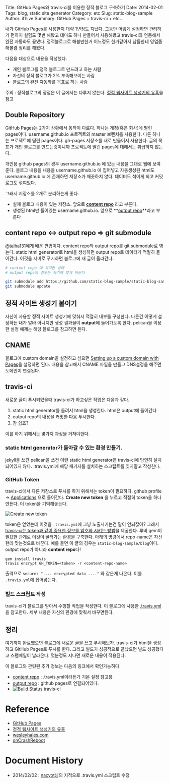 Title: GitHub Pages와 travis-ci를 이용한 정적 블로그 구축하기
Date: 2014-02-01
Tags: blog, static site generator
Category: etc
Slug: static-blog-sample
Author: if1live
Summary: GitHub Pages + travis-ci + etc..


내가 GitHub Pages를 사용한지 대략 1년정도 지났다.
그동안 어떻게 설정하면 관리하기 편하지 실험도 몇번 해봤고
테마도 하나 만들어서 사용해봤고
travis-ci와 연동해서 완전 자동화도 끝냈다.
정적블로그로 해볼만한거 어느정도 한거같아서 남들한테 영업좀 해볼겸 정리를 해봤다.

다음을 대상으로 내용을 작성했다.

* 개인 블로그를 정적 블로그로 만드려고 하는 사람
* 자신의 정적 블로그가 2% 부족해보이는 사람
* 블로그의 완전 자동화를 목표로 하는 사람

주의 : 정적블로그의 장점은 이 글에서는 다루지 않는다. [정적 웹사이트 생성기의 유혹][static-site-generator]을 참고


## Double Repository

GitHub Pages는 2가지 상황에서 동작이 다르다. 하나는 계정(혹은 회사)에 딸린 pages이다. username.github.io 프로젝트의 master 브렌치를 사용한다. 다른 하나는 프로젝트에 딸린 pages이다. gh-pages 저장소를 새로 만들어서 사용한다. 글의 목표가 개인 블로그를 만드는것이니까 프로젝트에 딸린 pages에 대해서는 취급하지 않는다.


개인용 github pages의 경우 username.github.io 에 있는 내용을 그대로 웹에 보여준다. 블로그 내용을 내용을 username.github.io 에 집어넣고 자동생성된 html도 username.github.io 에 존재하면 저장소가 깨끗하지 않다. 데이터도 섞이게 되고 커밋로그도 섞여있다.

그래서 저장소를 2개로 분리하는게 좋다.

* 실제 블로그 내용이 있는 저장소. 앞으로 **[content repo](https://github.com/static-blog-sample/blog)** 라고 부른다.
* 생성된 html만 들어있는 username.github.io. 앞으로 **[output repo](https://github.com/static-blog-sample/static-blog-sample.github.io)**라고 부른다


## content repo ↔ output repo ⇒ git submodule

[@talha131][talha131-blog]에게 배운 편법이다.
content repo와 output repo를 git submodule로 엮는다. static html generator로 html을 생성하면 output repo로 데이터가 적절히 들어간다. 이것을 서버로 푸시하면 블로그에 새 글이 올라간다.

```bash
# content repo 에 위치한 상태
# output repo의 경우는 자기에 맞게 바꾼다

git submodule add https://github.com/static-blog-sample/static-blog-sample.github.io.git output
git submodule update
```

## 정적 사이트 생성기 붙이기

자신이 사용할 정적 사이트 생성기에 맞춰서 적절히 내부를 구성한다.
다른건 어떻게 설정하든 내가 알바 아니지만 생성 결과물이 **output**에 들어가도록 한다.
pelican을 이용한 설정 예제는 해당 블로그를 참고하면 된다.


## CNAME
블로그에 custom domain을 설정하고 싶으면 [Setting up a custom domain with Pages][custom-domain]을 설정하면 된다. 내용을 참고해서 CNAME 파일을 만들고 DNS설정을 해주면 도메인이 연결된다.

## travis-ci

새로운 글이 푸시되었을때 travis-ci가 하고싶은 작업은 다음과 같다.

1. static html generator를 돌려서 html을 생성한다. html은 output에 들어간다
2. output repo의 내용을 커밋한 다음 푸시한다.
3. 참 쉽죠?

이를 하기 위해서는 몇가지 과정을 거쳐야한다.


### static html generator가 돌아갈 수 있는 환경 만들기.

jekyll을 쓰건 pelican을 쓰건 이런 static html generator은 travis-ci에 당연히 설치되어있지 않다.
.travis.yml에 해당 패키지를 설치하는 스크립트를 잊지말고 작성한다.

### GitHub Token

travis-ci에서 다른 저장소로 푸시를 하기 위해서는 token이 필요하다.
github profile -> [Applications](https://github.com/settings/applications)
으로 들어간다.
**Create new token** 을 누르고 적절히 token을 하나 만든다. 이 token을 기억해놓는다.

![Create new token](/static/create-token.png)

token은 얻었는데 이것을 ```.travis.yml```에 그냥 노출시키는건 말이 안되잖아?
그래서 [travis-ci는 token과 같이 중요한 정보를 암호화 시키는 방법](http://docs.travis-ci.com/user/encryption-keys/)을 제공한다.
루비 gem이 필요한 관계로 이것이 굴러가는 환경을 구축한다.
아래의 명령에서 repo-name은 자신한테 맞는것으로 바꾼다. 예를 들면 이 글의 경우는 ```static-blog-sample/blog```이다. output repo가 아니라 **content repo**다!

```
gem install travis
travis encrypt GH_TOKEN=<token> -r <content-repo-name>

```

출력으로 ```secure: ".... encrypted data ...."``` 와 같은게 나온다. 이를 ```.travis.yml```에 집어넣는다.

### 빌드 스크립트 작성

travis-ci가 블로그를 받아서 수행할 작업을 작성한다.
이 블로그에 사용한 [.travis.yml](https://github.com/static-blog-sample/blog/blob/master/.travis.yml)을 참고한다. 세부 내용은 자신의 환경에 맞춰서 바꾸면된다.

## 정리
여기까지 완료했으면 블로그에 새로운 글을 쓰고 푸시해보자. travis-ci가 html을 생성하고 GitHub Pages로 푸시를 한다. 그리고 빌드가 성공적으로 끝났으면 빌드 성공했다고 스팸메일이 날라온다. 몇분정도 지나면 새로운 내용이 적용된다.

이 블로그와 관련된 추가 정보는 다음의 링크에서 확인가능하다

* [content repo](https://github.com/static-blog-sample/blog) : .travis.yml이라든가 기본 설정 참고용
* [output repo](https://github.com/static-blog-sample/static-blog-sample.github.io) : github pages로 연결되어있다.
* [![Build Status](https://travis-ci.org/static-blog-sample/blog.png?branch=master)](https://travis-ci.org/static-blog-sample/blog) travis-ci


# Reference

* [GitHub Pages](http://pages.github.com)
* [정적 웹사이트 생성기의 유혹][static-site-generator]
* [wesleyhales.com](https://github.com/wesleyhales/wesleyhales.com)
* [onCrashReboot][talha131-blog]

# Document History
* 2014/02/02 : [nacyot](http://blog.nacyot.com)님의 지적으로 .travis.yml 스크립트 수정

[github-custom-domain]: https://help.github.com/articles/setting-up-a-custom-domain-with-pages
[static-site-generator]: http://blog.nacyot.com/articles/2014-01-15-static-site-generator/
[talha131-blog]: https://github.com/talha131/onCrashReboot
[custom-domain]: https://help.github.com/articles/setting-up-a-custom-domain-with-pages